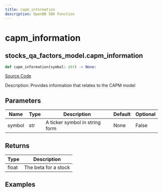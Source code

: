 ```yaml
---
title: capm_information
description: OpenBB SDK Function
---
```


# capm_information

## stocks_qa_factors_model.capm_information

```python title='openbb_terminal/stocks/quantitative_analysis/factors_model.py'
def capm_information(symbol: str) -> None:
```
[Source Code](https://github.com/OpenBB-finance/OpenBBTerminal/tree/main/openbb_terminal/stocks/quantitative_analysis/factors_model.py#L80)

Description: Provides information that relates to the CAPM model

## Parameters

| Name | Type | Description | Default | Optional |
| ---- | ---- | ----------- | ------- | -------- |
| symbol | str | A ticker symbol in string form | None | False |

## Returns

| Type | Description |
| ---- | ----------- |
| float | The beta for a stock |

## Examples

